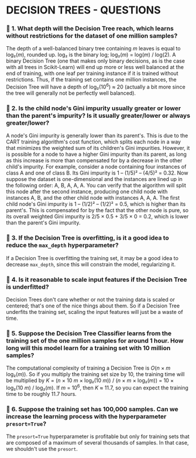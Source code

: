 # **DECISION TREES - QUESTIONS**

### :small_orange_diamond: **1. What depth will the Decision Tree reach, which learns without restrictions for the dataset of one million samples?**

The depth of a well-balanced binary tree containing _m_ leaves is equal to log₂(_m_), rounded up. log₂ is the binary log; log₂(_m_) = log(_m_) / log(2). A binary Decision Tree (one that makes only binary decisions, as is the case with all trees in Scikit-Learn) will end up more or less well balanced at the end of training, with one leaf per training instance if it is trained without restrictions. Thus, if the training set contains one million instances, the Decision Tree will have a depth of log₂(10<sup>6</sup>) ≈ 20 (actually a bit more since the tree will generally not be perfectly well balanced).

### :small_orange_diamond: **2. Is the child node's Gini impurity usually greater or lower than the parent's impurity? Is it usually greater/lower or always greater/lower?**

A node's Gini impurity is generally lower than its parent's. This is due to the CART training algorithm's cost function, which splits each node in a way that minimizes the weighted sum of its children's Gini impurities. However, it is possible for a node to have a higher Gini impurity than its parent, as long as this increase is more than compensated for by a decrease in the other child's impurity. For example, consider a node containing four instances of class A and one of class B. Its Gini impurity is 1 – (1/5)² – (4/5)² = 0.32. Now suppose the dataset is one-dimensional and the instances are lined up in the following order: A, B, A, A, A. You can verify that the algorithm will split this node after the second instance, producing one child node with instances A, B, and the other child node with instances A, A, A. The first child node's Gini impurity is 1 – (1/2)² – (1/2)² = 0.5, which is higher than its parent's. This is compensated for by the fact that the other node is pure, so its overall weighted Gini impurity is 2/5 × 0.5 + 3/5 × 0 = 0.2, which is lower than the parent's Gini impurity.

### :small_orange_diamond: **3. If the Decision Tree is overfitting, is it a good idea to reduce the `max_depth` hyperparameter?**

If a Decision Tree is overfitting the training set, it may be a good idea to decrease `max_depth`, since this will constrain the model, regularizing it.

### :small_orange_diamond: **4. Is it reasonable to scale input features if the Decision Tree is underfitted?**

Decision Trees don't care whether or not the training data is scaled or centered; that's one of the nice things about them. So if a Decision Tree underfits the training set, scaling the input features will just be a waste of time.

### :small_orange_diamond: **5. Suppose the Decision Tree Classifier learns from the training set of the one million samples for around 1 hour. How long will this model learn for a training set with 10 million samples?**

The computational complexity of training a Decision Tree is _O_(_n_ × _m_ log₂(_m_)). So if you multiply the training set size by 10, the training time will be multiplied by _K_ = (_n_ × 10 _m_ × log₂(10 _m_)) / (_n_ × _m_ × log₂(_m_)) = 10 × log₂(10 _m_) / log₂(_m_). If _m_ = 10<sup>6</sup>, then _K_ ≈ 11.7, so you can expect the training time to be roughly 11.7 hours.

### :small_orange_diamond: **6. Suppose the training set has 100,000 samples. Can we increase the learning process with the hyperparameter `presort=True`?**

The `presort=True` hyperparameter is profitable but only for training sets that are composed of a maximum of several thousands of samples. In that case, we shouldn't use the `presort`.